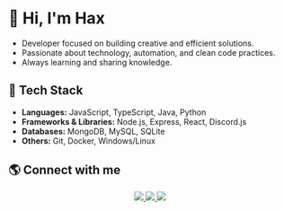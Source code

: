 # 👋 Hi, I'm Hax

- Developer focused on building creative and efficient solutions.  
- Passionate about technology, automation, and clean code practices.  
- Always learning and sharing knowledge.


## 🚀 Tech Stack

- **Languages:** JavaScript, TypeScript, Java, Python  
- **Frameworks & Libraries:** Node.js, Express, React, Discord.js  
- **Databases:** MongoDB, MySQL, SQLite  
- **Others:** Git, Docker, Windows/Linux


## 🌎 Connect with me

<div align="center">
  <a href="https://instagram.com/haxdyn">
    <img src="https://img.shields.io/badge/Instagram-E4405F?style=for-the-badge&logo=instagram&logoColor=white">
  </a>
  <a href="https://twitter.com/haxfwck">
    <img src="https://img.shields.io/badge/Twitter-1DA1F2?style=for-the-badge&logo=twitter&logoColor=white">
  </a>
  <a href="https://discord.com/channels/@me/1411204535678144574">
    <img src="https://img.shields.io/badge/Discord-5865F2?style=for-the-badge&logo=discord&logoColor=white">
  </a>
</div>
